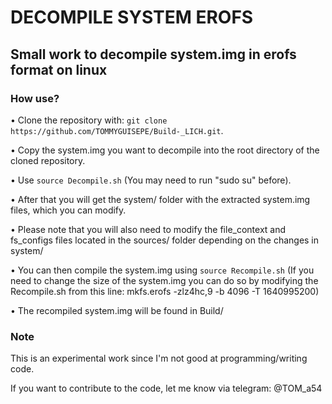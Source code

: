 
# DECOMPILE SYSTEM EROFS
## Small work to decompile system.img in erofs format on linux

### How use?
• Clone the repository with: ```git clone https://github.com/TOMMYGUISEPE/Build-_LICH.git```.

• Copy the system.img you want to decompile into the root directory of the cloned repository.

• Use ```source Decompile.sh``` (You may need to run "sudo su" before).

• After that you will get the system/ folder with the extracted system.img files, which you can modify.

• Please note that you will also need to modify the file_context and fs_configs files located in the sources/ folder depending on the changes in system/

• You can then compile the system.img using ```source Recompile.sh```  (If you need to change the size of the system.img you can do so by modifying the Recompile.sh from this line: mkfs.erofs -zlz4hc,9 -b 4096 -T 1640995200)

• The recompiled system.img will be found in Build/

### Note

This is an experimental work since I'm not good at programming/writing code.

If you want to contribute to the code, let me know via telegram: @TOM_a54
